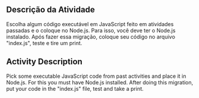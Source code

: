 ## Descrição da Atividade
Escolha algum código executável em JavaScript feito em atividades passadas e o coloque no Node.js. Para isso, você deve ter o Node.js instalado. Após fazer essa migração, coloque seu código no arquivo "index.js", teste e tire um print.

## Activity Description
Pick some executable JavaScript code from past activities and place it in Node.js. For this you must have Node.js installed. After doing this migration, put your code in the "index.js" file, test and take a print.
